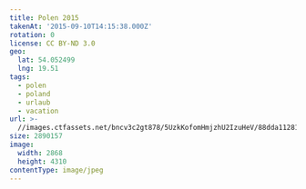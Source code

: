 ```yaml
---
title: Polen 2015
takenAt: '2015-09-10T14:15:38.000Z'
rotation: 0
license: CC BY-ND 3.0
geo:
  lat: 54.052499
  lng: 19.51
tags:
  - polen
  - poland
  - urlaub
  - vacation
url: >-
  //images.ctfassets.net/bncv3c2gt878/5UzkKofomHmjzhU2IzuHeV/88dda112813b1fa13d7ee9bf36e3d8cb/polen-2015_25836813092_o
size: 2890157
image:
  width: 2868
  height: 4310
contentType: image/jpeg
---
```


